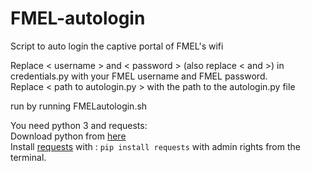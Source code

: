 # FMEL-autologin
Script to auto login the captive portal of FMEL's wifi

Replace < username > and < password > (also replace < and >) in credentials.py with your FMEL username and FMEL password.  
Replace < path to autologin.py > with the path to the autologin.py file

run by running FMELautologin.sh

You need python 3 and requests:  
Download python from [here](https://www.python.org/downloads/)  
Install [requests](http://docs.python-requests.org/en/master/) with : `pip install requests` with admin rights from the terminal.
